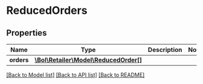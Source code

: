 # ReducedOrders

## Properties
Name | Type | Description | Notes
------------ | ------------- | ------------- | -------------
**orders** | [**\Bol\Retailer\Model\ReducedOrder[]**](ReducedOrder.md) |  | 

[[Back to Model list]](../README.md#documentation-for-models) [[Back to API list]](../README.md#documentation-for-api-endpoints) [[Back to README]](../README.md)


